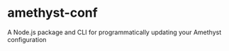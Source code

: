 # amethyst-conf
A Node.js package and CLI for programmatically updating your Amethyst configuration
